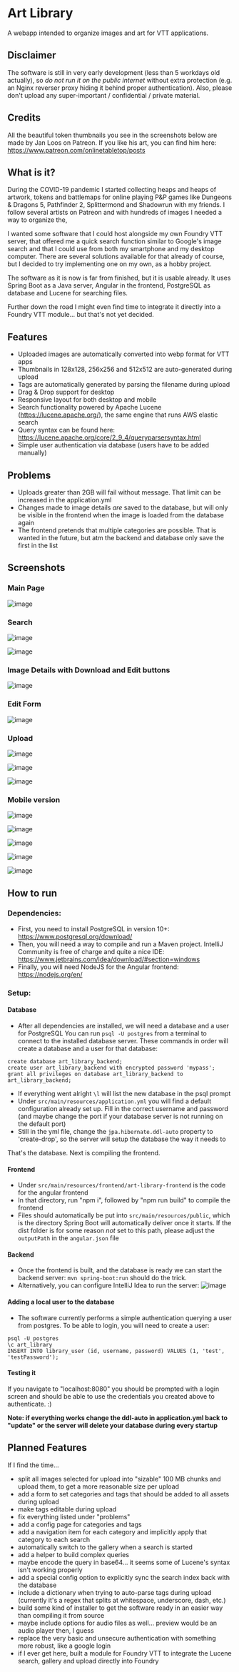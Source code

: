 # Art Library

A webapp intended to organize images and art for VTT applications.

## Disclaimer
The software is still in very early development (less than 5 workdays old actually),
so *do not run it on the public internet* without extra protection (e.g. an Nginx reverser proxy hiding it behind proper authentication).
Also, please don't upload any super-important / confidential / private material.

## Credits
All the beautiful token thumbnails you see in the screenshots below are made by Jan Loos on Patreon.
If you like his art, you can find him here: https://www.patreon.com/onlinetabletop/posts

## What is it?
During the COVID-19 pandemic I started collecting heaps and heaps of artwork, tokens and battlemaps
for online playing P&P games like Dungeons & Dragons 5, Pathfinder 2, Splittermond and Shadowrun with my friends.
I follow several artists on Patreon and with hundreds of images I needed a way to organize the,

I wanted some software that I could host alongside my own Foundry VTT server, that offered me a quick search
function similar to Google's image search and that I could use from both my smartphone and my desktop computer.
There are several solutions available for that already of course, but I decided to try implementing one on my own,
as a hobby project.

The software as it is now is far from finished, but it is usable already.
It uses Spring Boot as a Java server, Angular in the frontend, PostgreSQL as database
and Lucene for searching files.

Further down the road I might even find time to integrate it directly into a Foundry VTT module...
but that's not yet decided.

## Features
- Uploaded images are automatically converted into webp format for VTT apps
- Thumbnails in 128x128, 256x256 and 512x512 are auto-generated during upload
- Tags are automatically generated by parsing the filename during upload
- Drag & Drop support for desktop
- Responsive layout for both desktop and mobile
- Search functionality powered by Apache Lucene (https://lucene.apache.org/), the same engine that runs AWS elastic search
- Query syntax can be found here: https://lucene.apache.org/core/2_9_4/queryparsersyntax.html
- Simple user authentication via database (users have to be added manually)

## Problems
- Uploads greater than 2GB will fail without message. That limit can be increased in the application.yml
- Changes made to image details *are* saved to the database, but will only be visible in the frontend when the image is loaded from the database again
- The frontend pretends that multiple categories are possible. That is wanted in the future, but atm the backend and database only save the first in the list

## Screenshots

### Main Page
![image](screenshots/main-app.JPG)

### Search
![image](screenshots/search-dragon.JPG)

![image](screenshots/search-and.JPG)

### Image Details with Download and Edit buttons

![image](screenshots/lightroom.JPG)

### Edit Form

![image](screenshots/edit-details.JPG)

### Upload

![image](screenshots/upload-01.JPG)

![image](screenshots/upload-02.JPG)

![image](screenshots/upload-03.JPG)

### Mobile version
![image](screenshots/mobile-gallery.JPG)

![image](screenshots/mobile-lightroom.JPG)

![image](screenshots/mobile-details.JPG)

![image](screenshots/mobile-details-keyboard.JPG)

![image](screenshots/mobile-upload-list.JPG)


## How to run

### Dependencies:

- First, you need to install PostgreSQL in version 10+: https://www.postgresql.org/download/
- Then, you will need a way to compile and run a Maven project. IntelliJ Community is free of charge and quite a nice IDE: https://www.jetbrains.com/idea/download/#section=windows
- Finally, you will need NodeJS for the Angular frontend: https://nodejs.org/en/

### Setup:

#### Database

- After all dependencies are installed, we will need a database and a user for PostgreSQL
  You can run ``psql -U postgres`` from a terminal to connect to the installed database server.
  These commands in order will create a database and a user for that database:
```
create database art_library_backend;
create user art_library_backend with encrypted password 'mypass';
grant all privileges on database art_library_backend to art_library_backend;
```
- If everything went alright ```\l``` will list the new database in the psql prompt
- Under ``src/main/resources/application.yml`` you will find a default configuration already set up. Fill in the correct username and password (and maybe change the port if your database server is not running on the default port)
- Still in the yml file, change the ``jpa.hibernate.ddl-auto`` property to 'create-drop', so the server will setup the database the way it needs to

That's the database. Next is compiling the frontend.

#### Frontend
- Under ``src/main/resources/frontend/art-library-frontend`` is the code for the angular frontend
- In that directory, run "npm i", followed by "npm run build" to compile the frontend
- Files should automatically be put into ``src/main/resources/public``, which is the directory Spring Boot will automatically deliver once it starts.
  If the dist folder is for some reason *not* set to this path, please adjust the ``outputPath`` in the ``angular.json`` file

#### Backend
- Once the frontend is built, and the database is ready we can start the backend server: ``mvn spring-boot:run`` should do the trick.
- Alternatively, you can configure IntelliJ Idea to run the server:
  ![image](screenshots/run-config.JPG)

#### Adding a local user to the database
- The software currently performs a simple authentication querying a user from postgres.
  To be able to login, you will need to create a user:

````
psql -U postgres
\c art_library
INSERT INTO library_user (id, username, password) VALUES (1, 'test', 'testPassword');
````

#### Testing it
If you navigate to "localhost:8080" you should be prompted with a login screen and should be able to use the credentials you created above to authenticate. :)

<b>Note: if everything works change the ddl-auto in application.yml back to "update" or the server will delete your database during every startup</b>

## Planned Features
If I find the time...

- split all images selected for upload into "sizable" 100 MB chunks and upload them, to get a more reasonable size per upload
- add a form to set categories and tags that should be added to all assets during upload
- make tags editable during upload
- fix everything listed under "problems"
- add a config page for categories and tags
- add a navigation item for each category and implicitly apply that category to each search
- automatically switch to the gallery when a search is started
- add a helper to build complex queries
- maybe encode the query in base64... it seems some of Lucene's syntax isn't working properly
- add a special config option to explicitly sync the search index back with the database
- include a dictionary when trying to auto-parse tags during upload (currently it's a regex that splits at whitespace, underscore, dash, etc.)
- build some kind of installer to get the software ready in an easier way than compiling it from source
- maybe include options for audio files as well... preview would be an audio player then, I guess
- replace the very basic and unsecure authentication with something more robust, like a google login
- if I ever get here, built a module for Foundry VTT to integrate the Lucene search, gallery and upload directly into Foundry
